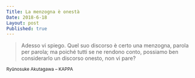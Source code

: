 ```yaml
---
Title: La menzogna è onestà
Date: 2018-6-18
Layout: post
Published: true
---
```


> Adesso vi spiego. Quel suo discorso è certo una menzogna, parola per parola; ma poiché tutti se ne rendono conto, possiamo ben considerarlo un discorso onesto, non vi pare?

<small>Ryūnosuke Akutagawa – KAPPA</small>